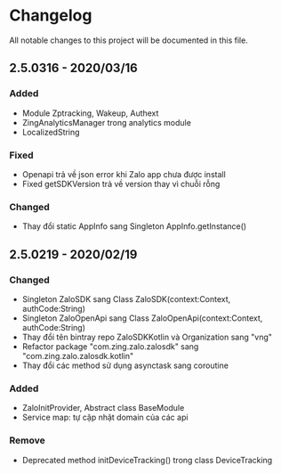 # Changelog

All notable changes to this project will be documented in this file.

## 2.5.0316 - 2020/03/16

### Added

- Module Zptracking, Wakeup, Authext
- ZingAnalyticsManager trong analytics module
- LocalizedString

### Fixed

- Openapi trả về json error khi Zalo app chưa được install
- Fixed getSDKVersion trả về version thay vì chuỗi rỗng

### Changed

- Thay đổi static AppInfo sang Singleton AppInfo.getInstance()

## 2.5.0219 - 2020/02/19

### Changed

- Singleton ZaloSDK sang Class ZaloSDK(context:Context, authCode:String)
- Singleton ZaloOpenApi sang Class ZaloOpenApi(context:Context, authCode:String)
- Thay đổi tên bintray repo ZaloSDKKotlin và Organization sang "vng"
- Refactor package "com.zing.zalo.zalosdk" sang "com.zing.zalo.zalosdk.kotlin"
- Thay đổi các method sử dụng asynctask sang coroutine

### Added

- ZaloInitProvider, Abstract class BaseModule
- Service map: tự cập nhật domain của các api

### Remove

- Deprecated method initDeviceTracking() trong class DeviceTracking
